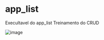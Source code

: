 # app_list
Execultavel do app_list 
Treinamento do CRUD



![image](https://github.com/user-attachments/assets/1e8dd5de-da02-4798-a94c-4652b09e8616)
